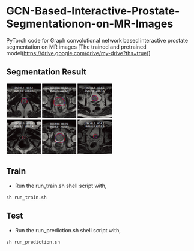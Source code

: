 # GCN-Based-Interactive-Prostate-Segmentationon-on-MR-Images
PyTorch code for Graph convolutional network based interactive prostate segmentation on MR images 
[The trained and pretrained model(https://drive.google.com/drive/my-drive?ths=true)]


## Segmentation Result
<img src = "GCN-Based-Interactive-Prostate-Segmentationon-on-MR-Images/doc/segmentation result.PNG" width="56%"/>

## Train
- Run the run_train.sh shell script with,
```
sh run_train.sh
```

## Test
- Run the run_prediction.sh shell script with,
```
sh run_prediction.sh
```